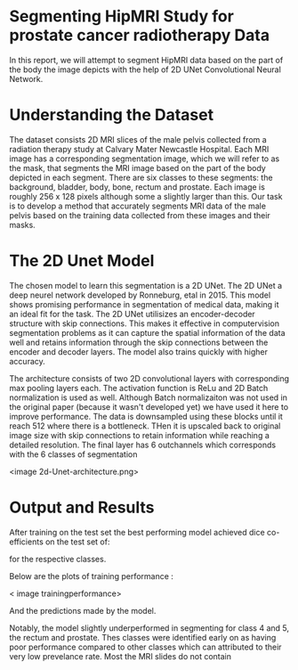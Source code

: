 # Segmenting HipMRI Study for prostate cancer radiotherapy Data 

In this report, we will attempt to segment HipMRI data based on the part of the body the image depicts with the help of 2D UNet Convolutional Neural Network. 

# Understanding the Dataset

The dataset consists 2D MRI slices of the male pelvis collected from a radiation therapy study at Calvary Mater Newcastle Hospital. Each MRI image has a corresponding segmentation image, which we will refer to as the mask, that segments the MRI image based on the part of the body depicted in each segment. There are six classes to these segments: the background, bladder, body, bone, rectum and prostate. Each image is roughly 256 x 128 pixels although some a slightly larger than this. Our task is to develop a method that accurately segments MRI data of the male pelvis based on the training data collected from these images and their masks. 

# The 2D Unet Model

The chosen model to learn this segmentation is a 2D UNet. The 2D UNet a deep neurel network developed by Ronneburg, etal in 2015. This model shows promising performance in segmentation of medical data, making it an ideal fit for the task. The 2D UNet utilisizes an encoder-decoder structure with skip connections. This makes it effective in computervision segmentation problems as it can capture the spatial information of the data well and retains information through the skip connections between the encoder and decoder layers. The model also trains quickly with higher accuracy.

The architecture consists of two 2D convolutional layers with corresponding max pooling layers each. The activation function is ReLu and 2D Batch normalization is used as well. Although Batch normalizaiton was not used in the original paper (because it wasn't developed yet) we have used it here to improve performance. The data is downsampled using these blocks until it reach 512 where there is a bottleneck. THen it is upscaled back to original image size with skip connections to retain information while reaching a detailed resolution. The final layer has 6 outchannels which corresponds with the 6 classes of segmentation


<image 2d-Unet-architecture.png>

# Output and Results

After training on the test set the best performing model achieved dice co-efficients on the test set of:



for the respective classes. 

Below are the plots of training performance :

< image trainingperformance>

And the predictions made by the model.

Notably, the model slightly underperformed in segmenting for class 4 and 5, the rectum and prostate. Thes classes were identified early on as having poor performance compared to other classes which can attributed to their very low prevelance rate. Most the MRI slides do not contain 






